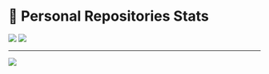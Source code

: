 # 🧐 Personal Repositories Stats
![](https://github-readme-stats.vercel.app/api?username=1andre-santos1&theme=github_dark_dimmed&hide=contribs,prs,issues&show=prs_merged)
![](https://github-readme-stats.vercel.app/api/top-langs/?username=1andre-santos1&layout=compact&theme=github_dark_dimmed&hide_progress=true)

---
[![](https://visitcount.itsvg.in/api?id=1andre-santos1&icon=0&color=2)](https://visitcount.itsvg.in)
